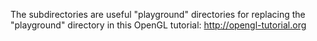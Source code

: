 The subdirectories are useful "playground" directories for replacing the "playground" directory in this OpenGL tutorial:
http://opengl-tutorial.org
